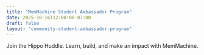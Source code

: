 ```yaml
---
title: "MemMachine Student Ambassador Program"
date: 2025-10-16T12:00:00-07:00
draft: false
layout: "community-student-ambassador-program"
---
```


Join the Hippo Huddle. Learn, build, and make an impact with MemMachine.
